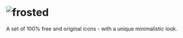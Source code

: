 ![frosted](https://raw.github.com/timothycrosley/frosted/master/logo.png)
=================

A set of 100% free and original icons - with a unique minimalistic look.
